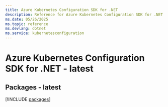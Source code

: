 ```yaml
---
title: Azure Kubernetes Configuration SDK for .NET
description: Reference for Azure Kubernetes Configuration SDK for .NET
ms.date: 05/26/2025
ms.topic: reference
ms.devlang: dotnet
ms.service: kubernetesconfiguration
---
```

# Azure Kubernetes Configuration SDK for .NET - latest
## Packages - latest
[!INCLUDE [packages](kubernetes-configuration-index.md)]